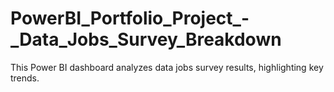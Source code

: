 # PowerBI_Portfolio_Project_-_Data_Jobs_Survey_Breakdown
This Power BI dashboard analyzes data jobs survey results, highlighting key trends.
